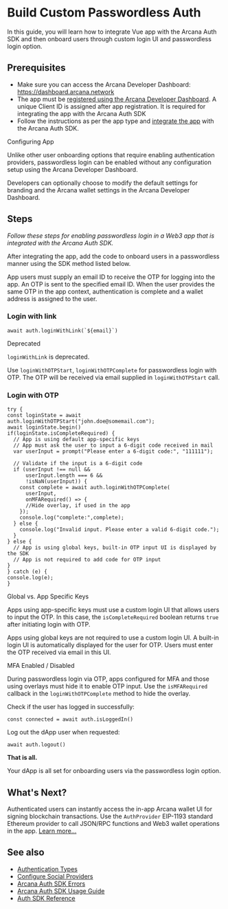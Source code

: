 # Build Custom Passwordless Auth

In this guide, you will learn how to integrate Vue app with the Arcana Auth SDK and then onboard users through custom login UI and passwordless login option.

## Prerequisites

- Make sure you can access the Arcana Developer Dashboard: <https://dashboard.arcana.network>
- The app must be [registered using the Arcana Developer Dashboard](../../../../../setup/config-auth/register-app/). A unique Client ID is assigned after app registration. It is required for integrating the app with the Arcana Auth SDK
- Follow the instructions as per the app type and [integrate the app](../../../../integrate/vanilla-html-css-js/) with the Arcana Auth SDK.

Configuring App

Unlike other user onboarding options that require enabling authentication providers, passwordless login can be enabled without any configuration setup using the Arcana Developer Dashboard.

Developers can optionally choose to modify the default settings for branding and the Arcana wallet settings in the Arcana Developer Dashboard.

## Steps

*Follow these steps for enabling passwordless login in a Web3 app that is integrated with the Arcana Auth SDK.*

After integrating the app, add the code to onboard users in a passwordless manner using the SDK method listed below.

App users must supply an email ID to receive the OTP for logging into the app. An OTP is sent to the specified email ID. When the user provides the same OTP in the app context, authentication is complete and a wallet address is assigned to the user.

### Login with link

```
await auth.loginWithLink(`${email}`)

```

Deprecated

`loginWithLink` is deprecated.

Use `loginWithOTPStart`, `loginWithOTPComplete` for passwordless login with OTP. The OTP will be received via email supplied in `loginWithOTPStart` call.

### Login with OTP

```
try {
const loginState = await auth.loginWithOTPStart("john.doe@somemail.com");
await loginState.begin()
if(loginState.isCompleteRequired) {
  // App is using default app-specific keys
  // App must ask the user to input a 6-digit code received in mail
  var userInput = prompt("Please enter a 6-digit code:", "111111");

  // Validate if the input is a 6-digit code
  if (userInput !== null && 
      userInput.length === 6 && 
      !isNaN(userInput)) {
    const complete = await auth.loginWithOTPComplete(
      userInput, 
      onMFARequired() => {
      //Hide overlay, if used in the app
    });
    console.log("complete:",complete);
  } else {
    console.log("Invalid input. Please enter a valid 6-digit code.");
  } 
} else {
  // App is using global keys, built-in OTP input UI is displayed by the SDK
  // App is not required to add code for OTP input
}
} catch (e) {
console.log(e);
}

```

Global vs. App Specific Keys

Apps using app-specific keys must use a custom login UI that allows users to input the OTP. In this case, the `isCompleteRequired` boolean returns `true` after initiating login with OTP.

Apps using global keys are not required to use a custom login UI. A built-in login UI is automatically displayed for the user for OTP. Users must enter the OTP received via email in this UI.

MFA Enabled / Disabled

During passwordless login via OTP, apps configured for MFA and those using overlays must hide it to enable OTP input. Use the `isMFARequired` callback in the `loginWithOTPComplete` method to hide the overlay.

Check if the user has logged in successfully:

```
const connected = await auth.isLoggedIn()

```

Log out the dApp user when requested:

```
await auth.logout()

```

**That is all.**

Your dApp is all set for onboarding users via the passwordless login option.

## What's Next?

Authenticated users can instantly access the in-app Arcana wallet UI for signing blockchain transactions. Use the `AuthProvider` EIP-1193 standard Ethereum provider to call JSON/RPC functions and Web3 wallet operations in the app. [Learn more...](../../../../web3-ops/evm/)

## See also

- [Authentication Types](../../../../../concepts/authtype/)
- [Configure Social Providers](../../../../../setup/)
- [Arcana Auth SDK Errors](../../../../auth-error-msg/)
- [Arcana Auth SDK Usage Guide](../../../../auth-usage-guide/)
- [Auth SDK Reference](https://authsdk-ref-guide.netlify.app/)
